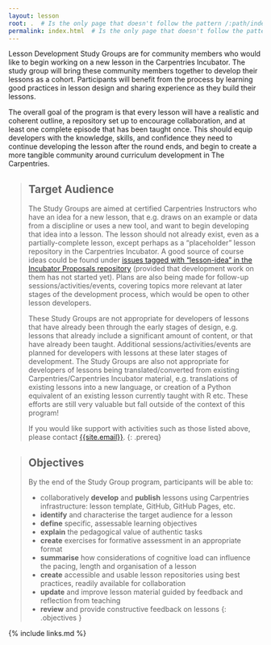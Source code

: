 ```yaml
---
layout: lesson
root: .  # Is the only page that doesn't follow the pattern /:path/index.html
permalink: index.html  # Is the only page that doesn't follow the pattern /:path/index.html
---
```


Lesson Development Study Groups are for community members who would like to begin working on a new lesson in the Carpentries Incubator. The study group will bring these community members together to develop their lessons as a cohort. Participants will benefit from the process by learning good practices in lesson design and sharing experience as they build their lessons.

The overall goal of the program is that every lesson will have a realistic and coherent outline, a repository set up to encourage collaboration, and at least one complete episode that has been taught once. This should equip developers with the knowledge, skills, and confidence they need to continue developing the lesson after the round ends, and begin to create a more tangible community around curriculum development in The Carpentries.

> ## Target Audience
> The Study Groups are aimed at certified Carpentries Instructors who have an idea for a new lesson, that e.g. draws on an example or data from a discipline or uses a new tool, and want to begin developing that idea into a lesson. The lesson should not already exist, even as a partially-complete lesson, except perhaps as a “placeholder” lesson repository in the Carpentries Incubator. A good source of course ideas could be found under [issues tagged with “lesson-idea” in the Incubator Proposals repository](https://github.com/carpentries-incubator/proposals/issues) (provided that development work on them has not started yet). Plans are also being made for follow-up sessions/activities/events, covering topics more relevant at later stages of the development process, which would be open to other lesson developers.
>
> These Study Groups are not appropriate for developers of lessons that have already been through the early stages of design, e.g. lessons that already include a significant amount of content, or that have already been taught. Additional sessions/activities/events are planned for developers with lessons at these later stages of development. The Study Groups are also not appropriate for developers of lessons being translated/converted from existing Carpentries/Carpentries Incubator material, e.g. translations of existing lessons into a new language, or creation of a Python equivalent of an existing lesson currently taught with R etc. These efforts are still very valuable but fall outside of the context of this program!
>
> If you would like support with activities such as those listed above, please contact [{{site.email}}](mailto:{{site.email}}).
{: .prereq}

> ## Objectives
> By the end of the Study Group program, participants will be able to:
>
> * collaboratively **develop** and **publish** lessons using Carpentries infrastructure: lesson template, GitHub, GitHub Pages, etc.
> * **identify** and characterise the target audience for a lesson
> * **define** specific, assessable learning objectives
> * **explain** the pedagogical value of authentic tasks
> * **create** exercises for formative assessment in an appropriate format
> * **summarise** how considerations of cognitive load can influence the pacing, length and organisation of a lesson
> * **create** accessible and usable lesson repositories using best practices, readily available for collaboration
> * **update** and improve lesson material guided by feedback and reflection from teaching
> * **review** and provide constructive feedback on lessons
{: .objectives }


{% include links.md %}
